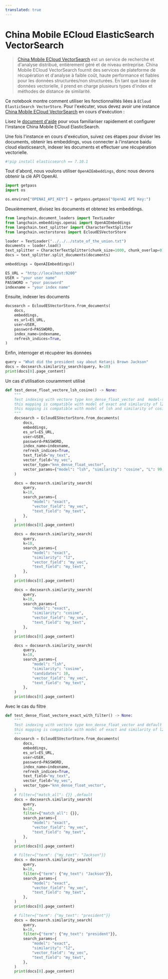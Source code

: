 ```yaml
---
translated: true
---
```


# China Mobile ECloud ElasticSearch VectorSearch

>[China Mobile ECloud VectorSearch](https://ecloud.10086.cn/portal/product/elasticsearch) est un service de recherche et d'analyse distribué, entièrement géré et de niveau entreprise. China Mobile ECloud VectorSearch fournit des services de plateforme de récupération et d'analyse à faible coût, haute performance et fiables pour les données structurées/non structurées. En tant que base de données vectorielle, il prend en charge plusieurs types d'index et méthodes de distance de similarité.

Ce notebook montre comment utiliser les fonctionnalités liées à `ECloud ElasticSearch VectorStore`.
Pour l'exécuter, vous devez avoir une instance [China Mobile ECloud VectorSearch](https://ecloud.10086.cn/portal/product/elasticsearch) en cours d'exécution :

Lisez le [document d'aide](https://ecloud.10086.cn/op-help-center/doc/category/1094) pour vous familiariser rapidement et configurer l'instance China Mobile ECloud ElasticSearch.

Une fois l'instance en cours d'exécution, suivez ces étapes pour diviser les documents, obtenir les embeddings, vous connecter à l'instance baidu cloud elasticsearch, indexer les documents et effectuer une récupération vectorielle.

```python
#!pip install elasticsearch == 7.10.1
```

Tout d'abord, nous voulons utiliser `OpenAIEmbeddings`, donc nous devons obtenir la clé API OpenAI.

```python
import getpass
import os

os.environ["OPENAI_API_KEY"] = getpass.getpass("OpenAI API Key:")
```

Deuxièmement, divisez les documents et obtenez les embeddings.

```python
from langchain.document_loaders import TextLoader
from langchain.embeddings.openai import OpenAIEmbeddings
from langchain.text_splitter import CharacterTextSplitter
from langchain.vectorstores import EcloudESVectorStore
```

```python
loader = TextLoader("../../../state_of_the_union.txt")
documents = loader.load()
text_splitter = CharacterTextSplitter(chunk_size=1000, chunk_overlap=0)
docs = text_splitter.split_documents(documents)

embeddings = OpenAIEmbeddings()

ES_URL = "http://localhost:9200"
USER = "your user name"
PASSWORD = "your password"
indexname = "your index name"
```

Ensuite, indexer les documents

```python
docsearch = EcloudESVectorStore.from_documents(
    docs,
    embeddings,
    es_url=ES_URL,
    user=USER,
    password=PASSWORD,
    index_name=indexname,
    refresh_indices=True,
)
```

Enfin, interroger et récupérer les données

```python
query = "What did the president say about Ketanji Brown Jackson"
docs = docsearch.similarity_search(query, k=10)
print(docs[0].page_content)
```

Un cas d'utilisation couramment utilisé

```python
def test_dense_float_vectore_lsh_cosine() -> None:
    """
    Test indexing with vectore type knn_dense_float_vector and  model-similarity of lsh-cosine
    this mapping is compatible with model of exact and similarity of l2/cosine
    this mapping is compatible with model of lsh and similarity of cosine
    """
    docsearch = EcloudESVectorStore.from_documents(
        docs,
        embeddings,
        es_url=ES_URL,
        user=USER,
        password=PASSWORD,
        index_name=indexname,
        refresh_indices=True,
        text_field="my_text",
        vector_field="my_vec",
        vector_type="knn_dense_float_vector",
        vector_params={"model": "lsh", "similarity": "cosine", "L": 99, "k": 1},
    )

    docs = docsearch.similarity_search(
        query,
        k=10,
        search_params={
            "model": "exact",
            "vector_field": "my_vec",
            "text_field": "my_text",
        },
    )
    print(docs[0].page_content)

    docs = docsearch.similarity_search(
        query,
        k=10,
        search_params={
            "model": "exact",
            "similarity": "l2",
            "vector_field": "my_vec",
            "text_field": "my_text",
        },
    )
    print(docs[0].page_content)

    docs = docsearch.similarity_search(
        query,
        k=10,
        search_params={
            "model": "exact",
            "similarity": "cosine",
            "vector_field": "my_vec",
            "text_field": "my_text",
        },
    )
    print(docs[0].page_content)

    docs = docsearch.similarity_search(
        query,
        k=10,
        search_params={
            "model": "lsh",
            "similarity": "cosine",
            "candidates": 10,
            "vector_field": "my_vec",
            "text_field": "my_text",
        },
    )
    print(docs[0].page_content)
```

Avec le cas du filtre

```python
def test_dense_float_vectore_exact_with_filter() -> None:
    """
    Test indexing with vectore type knn_dense_float_vector and default model/similarity
    this mapping is compatible with model of exact and similarity of l2/cosine
    """
    docsearch = EcloudESVectorStore.from_documents(
        docs,
        embeddings,
        es_url=ES_URL,
        user=USER,
        password=PASSWORD,
        index_name=indexname,
        refresh_indices=True,
        text_field="my_text",
        vector_field="my_vec",
        vector_type="knn_dense_float_vector",
    )
    # filter={"match_all": {}} ,default
    docs = docsearch.similarity_search(
        query,
        k=10,
        filter={"match_all": {}},
        search_params={
            "model": "exact",
            "vector_field": "my_vec",
            "text_field": "my_text",
        },
    )
    print(docs[0].page_content)

    # filter={"term": {"my_text": "Jackson"}}
    docs = docsearch.similarity_search(
        query,
        k=10,
        filter={"term": {"my_text": "Jackson"}},
        search_params={
            "model": "exact",
            "vector_field": "my_vec",
            "text_field": "my_text",
        },
    )
    print(docs[0].page_content)

    # filter={"term": {"my_text": "president"}}
    docs = docsearch.similarity_search(
        query,
        k=10,
        filter={"term": {"my_text": "president"}},
        search_params={
            "model": "exact",
            "similarity": "l2",
            "vector_field": "my_vec",
            "text_field": "my_text",
        },
    )
    print(docs[0].page_content)
```
